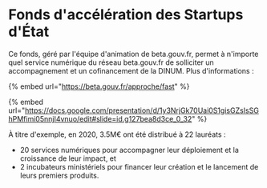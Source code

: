 # Fonds d'accélération des Startups d'État

Ce fonds, géré par l'équipe d'animation de beta.gouv.fr, permet à n'importe quel service numérique du réseau beta.gouv.fr de solliciter un accompagnement et un cofinancement de la DINUM. Plus d'informations :

{% embed url="https://beta.gouv.fr/approche/fast" %}

{% embed url="https://docs.google.com/presentation/d/1y3NrjGk70Uai0S1gisGZsIsSGhPMfimi05nnjI4vnuo/edit#slide=id.g127bea8d3ce_0_32" %}

À titre d'exemple, en 2020, 3.5M€ ont été distribué à 22 lauréats :

* 20 services numériques pour accompagner leur déploiement et la croissance de leur impact, et
* 2 incubateurs ministériels pour financer leur création et le lancement de leurs premiers produits.

